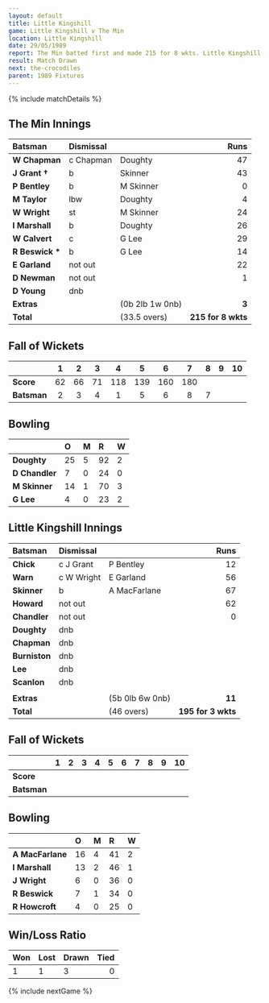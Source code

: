 ```yaml
---
layout: default
title: Little Kingshill
game: Little Kingshill v The Min
location: Little Kingshill
date: 29/05/1989
report: The Min batted first and made 215 for 8 wkts. Little Kingshill replied with 161 for 7 wkts
result: Match Drawn
next: the-crocodiles
parent: 1989 Fixtures
---
```


{% include matchDetails %}

## The Min Innings

| Batsman | Dismissal |  | Runs |
|:---|:---|---|---:|
| **W Chapman** | c Chapman | Doughty | 47 | 
| **J Grant &#8224;** | b | Skinner | 43 | 
| **P Bentley** | b | M Skinner | 0 | 
| **M Taylor** | lbw | Doughty | 4 | 
| **W Wright** | st | M Skinner | 24 | 
| **I Marshall** | b | Doughty | 26 | 
| **W Calvert** | c | G Lee | 29 | 
| **R Beswick &#42;** | b | G Lee | 14 | 
| **E Garland** | not out |  | 22 | 
| **D Newman** | not out |  | 1 | 
| **D Young** | dnb |  |  | 
| **Extras** | | (0b 2lb 1w 0nb) | **3** | 
| **Total** | | (33.5 overs) | **215 for 8 wkts** | 

## Fall of Wickets

| | 1 | 2 | 3 | 4 | 5 | 6 | 7 | 8 | 9 | 10 |
|---|:---:|:---:|:---:|:---:|:---:|:---:|:---:|:---:|:---:|:---:|
| **Score** | 62 | 66 | 71 | 118 | 139 | 160 | 180 |  |  |  | 
| **Batsman** | 2 | 3 | 4 | 1 | 5 | 6 | 8 | 7 |  |  | 

## Bowling

| | O | M | R | W |
|---|:---|:---|:---|:---|
| **Doughty** | 25 | 5 | 92 | 2 | 
| **D Chandler** | 7 | 0 | 24 | 0 | 
| **M Skinner** | 14 | 1 | 70 | 3 | 
| **G Lee** | 4 | 0 | 23 | 2 | 

## Little Kingshill Innings

| Batsman | Dismissal |  | Runs |
|:---|:---|---|---:|
| **Chick** | c J Grant | P Bentley | 12 | 
| **Warn** | c W Wright | E Garland | 56 | 
| **Skinner** | b | A MacFarlane | 67 | 
| **Howard** | not out |  | 62 | 
| **Chandler** | not out |  | 0 | 
| **Doughty** | dnb |  |  |
| **Chapman** | dnb |  |  | 
| **Burniston** | dnb |  |  |
| **Lee** | dnb |  |  | 
| **Scanlon** | dnb |  |  | 
|  |  |  |  |
| **Extras** | | (5b 0lb 6w 0nb) | **11** | 
| **Total** | | (46 overs) | **195 for 3 wkts** | 

## Fall of Wickets

| | 1 | 2 | 3 | 4 | 5 | 6 | 7 | 8 | 9 | 10 |
|---|:---:|:---:|:---:|:---:|:---:|:---:|:---:|:---:|:---:|:---:|
| **Score** |  |  |  |  |  |  |  |  |  |  |
| **Batsman** |  |  |  |  |  |  |  |  |  |  |

## Bowling

| | O | M | R | W |
|---|:---|:---|:---|:---|
| **A MacFarlane** | 16 | 4 | 41 | 2 | 
| **I Marshall** | 13 | 2 | 46 | 1 | 
| **J Wright** | 6 | 0 | 36 | 0 | 
| **R Beswick** | 7 | 1 | 34 | 0 | 
| **R Howcroft** | 4 | 0 | 25 | 0 |

## Win/Loss Ratio

| Won | Lost | Drawn | Tied |
|:---|:---|:---|---:|
| 1 | 1 | 3 | 0 |

{% include nextGame %}